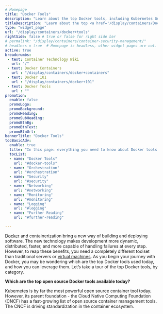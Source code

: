 ```yaml
---
# Homepage
title: "Docker Tools"
description: "Learn about the top Docker tools, including Kubernetes Guide, ECS, and Google Container Engine, Istio, Linkerd and more."
titleDescription: "Learn about the top <a href='/display/containers/Docker+101'> Docker</a> tools, including <a href='/display/containers/Kubernetes+Guide'>Kubernetes Guide</a>, <a href='/display/containers/Amazon+Elastic+Container+Service'>ECS</a>, and <a href='/display/containers/Google+Container+Engine'>Google Container Engine</a>, <a href='/display/containers/Istio'>Istio</a>, Linkerd and more."
type: "widget_page"
url: "/display/containers/docker+tools"  
rightSide: false # true or false for right side bar
# permalink: "/display/containers/container-security-management/"
# headless = true  # Homepage is headless, other widget pages are not.
active: true
breadcrumbs:
 - text: Container Technology Wiki
   url: "/"
 - text: Docker Containers
   url : "/display/containers/docker+containers"
 - text: Docker 101
   url : "/display/containers/docker+101"
 - text: Docker Tools
   url : ""
promotion:
  enable: false
  promoLogo: 
  promoBackground: 
  promoHeading:
  promoSubHeading: 
  promoBtnBg:
  promoBtnText: 
  promoBtnUrl: 
bannerTitle: "Docker Tools"
tocBasicAdv:
  enable: true
  title: "In this page: everything you need to know about Docker tools."
  tocList:
  - name: "Docker Tools"
    url: "#docker-tools"
  - name: "Orchestration"
    url: "#orchestration"
  - name: "Security"
    url: "#security"
  - name: "Networking"
    url: "#networking"
  - name: "Monitoring"
    url: "#monitoring"
  - name: "Logging"
    url: "#logging"
  - name: "Further Reading"
    url: "#further-reading"
    
---
```

[Docker](https://www.aquasec.com/wiki/display/containers/Docker+Containers) and containerization bring a new way of building and deploying software. The new technology makes development more dynamic, distributed, faster, and more capable of handling failures at every step. However, to reap these benefits, you need a completely different toolset than traditional servers or [virtual machines]( "/display/containers/Docker+Containers+vs.+Virtual+Machines). As you begin your journey with Docker, you may be wondering which are the top Docker tools used today, and how you can leverage them. Let’s take a tour of the top Docker tools, by category.

<strong>Which are the top open source Docker tools available today? </strong>


Kubernetes is by far the most powerful open source container tool today. However, its parent foundation - the Cloud Native Computing Foundation (CNCF) has a fast-growing list of open source container management tools. The CNCF is driving standardization in the container ecosystem.


